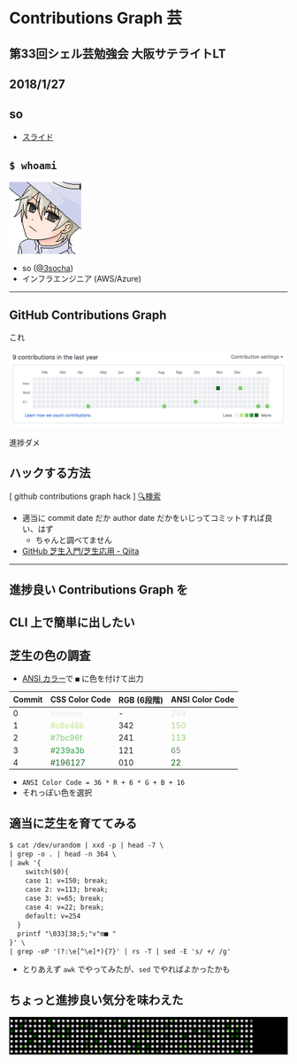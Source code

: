 # Contributions Graph 芸
## 第33回シェル芸勉強会 大阪サテライトLT
## 2018/1/27
## so

- [スライド](https://horo17.github.io/github-contributions-graph-gei/)

>>>

## `$ whoami`

![so](img/so.png)

* so ([@3socha](https://twitter.com/3socha))
* インフラエンジニア (AWS/Azure)

---

## GitHub Contributions Graph

これ

![ContributiosGraph](img/GitHubContributionsGraph.png)

進捗ダメ

>>>

## ハックする方法

[ github contributions graph hack ] [🔍検索](https://www.google.co.jp/search?q=github+contributions+graph+hack&tbm=isch)

- 適当に commit date だか author date だかをいじってコミットすれば良い、はず
    - ちゃんと調べてません
- [GitHub 芝生入門/芝生応用 - Qiita](https://qiita.com/sta/items/2c1f0252a6a9ce5e2087)

---

## 進捗良い Contributions Graph を
## CLI 上で簡単に出したい

>>>

## 芝生の色の調査

- [ANSI カラー](https://en.wikipedia.org/wiki/ANSI_escape_code)で `■` に色を付けて出力

| Commit | CSS Color Code | RGB (6段階) | ANSI Color Code |
| --- | --- | --- | --- |
| 0 | <span style="color:#eeeeee">#eeeeee</span> |  -  | <span style="color:#e4e4e4">254</span> |
| 1 | <span style="color:#c6e48b">#c6e48b</span> | 342 | <span style="color:#afd787">150</span> |
| 2 | <span style="color:#7bc96f">#7bc96f</span> | 241 | <span style="color:#87d75f">113</span> |
| 3 | <span style="color:#239a3b">#239a3b</span> | 121 | <span style="color:#5f875f">65</span> |
| 4 | <span style="color:#196127">#196127</span> | 010 | <span style="color:#005f00">22</span> |

- `ANSI Color Code = 36 * R + 6 * G + B + 16`
- それっぽい色を選択

>>>

## 適当に芝生を育ててみる

```
$ cat /dev/urandom | xxd -p | head -7 \
| grep -o . | head -n 364 \
| awk '{
    switch($0){
    case 1: v=150; break;
    case 2: v=113; break;
    case 3: v=65; break;
    case 4: v=22; break;
    default: v=254
  }
  printf "\033[38;5;"v"m■ "
}' \
| grep -oP '(?:\e[^\e]*){7}' | rs -T | sed -E 's/ +/ /g'
```

- とりあえず `awk` でやってみたが、`sed` でやればよかったかも

>>>

## ちょっと進捗良い気分を味わえた

![CLIContributionsGraph](img/CLIContributionsGraph.png)

